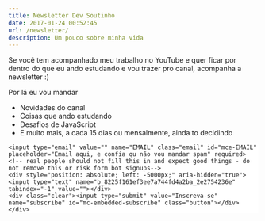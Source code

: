 ```yaml
---
title: Newsletter Dev Soutinho
date: 2017-01-24 00:52:45
url: /newsletter/
description: Um pouco sobre minha vida
---
```


Se você tem acompanhado meu trabalho no YouTube e quer ficar por dentro do que eu ando estudando e vou trazer pro canal,
acompanha a newsletter :)

Por lá eu vou mandar

- Novidades do canal
- Coisas que ando estudando
- Desafios de JavaScript
- E muito mais, a cada 15 dias ou mensalmente, ainda to decidindo


<!-- Begin Mailchimp Signup Form -->
<link href="//cdn-images.mailchimp.com/embedcode/horizontal-slim-10_7.css" rel="stylesheet" type="text/css">
<style type="text/css">
	#mc_embed_signup{background:#fff; clear:left; font:14px Helvetica,Arial,sans-serif;}

	
	#mc_embed_signup {
		padding: 15px;
		--colorBase: #ff6a00;
	}
	
	#mc_embed_signup .button {
		background-color: var(--colorBase);
	}

</style>
<div id="mc_embed_signup">
<form action="https://mariosouto.us8.list-manage.com/subscribe/post?u=8225f161ef3ee7a744fd4a2ba&amp;id=2e2754236e" method="post" id="mc-embedded-subscribe-form" name="mc-embedded-subscribe-form" class="validate" target="_blank" novalidate>
    <div id="mc_embed_signup_scroll">
	
	<input type="email" value="" name="EMAIL" class="email" id="mce-EMAIL" placeholder="Email aqui, e confia qu não vou mandar spam" required>
    <!-- real people should not fill this in and expect good things - do not remove this or risk form bot signups-->
    <div style="position: absolute; left: -5000px;" aria-hidden="true"><input type="text" name="b_8225f161ef3ee7a744fd4a2ba_2e2754236e" tabindex="-1" value=""></div>
    <div class="clear"><input type="submit" value="Inscreva-se" name="subscribe" id="mc-embedded-subscribe" class="button"></div>
    </div>
</form>
</div>

<!--End mc_embed_signup-->
